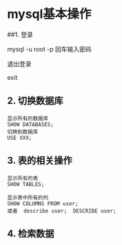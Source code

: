 # mysql基本操作

##1. 登录 

mysql -u root -p  回车输入密码

退出登录

exit

## 2. 切换数据库

```MYSQL
显示所有的数据库
SHOW DATABASES;
切换到数据库
USE XXX;

```

## 3. 表的相关操作

```mysql
显示所有的表
SHOW TABLES;

显示表中所有的列
SHOW COLUMNS FROM user;
或者  describe user;  DESCRIBE user;

```

## 4. 检索数据

